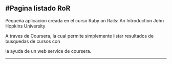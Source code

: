 #Pagina listado RoR
---

Pequeña aplicacion creada en el curso Ruby on Rails: An Introduction John Hopkins University

A traves de Coursera, la cual permite simplemente listar resultados de busquedas de cursos con

la ayuda de un web service de coursera.

---